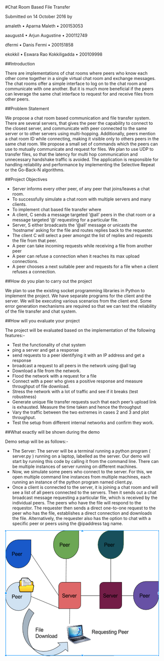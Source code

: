 
[](.com)

#Chat Room Based File Transfer

Submitted on 14 October 2016 by

amaleth • Aparna Maleth • 200153053

aaugust4 • Arjun Augustine • 200112749

dfermi • Danis Fermi • 200151858

ekokkil • Eswara Rao Kokkiligadda • 200109998

##Introduction

There are implementations of chat rooms where peers who know each other come together in a single virtual chat room and exchange messages. The chat rooms offer a simple interface to log on to the chat room and communicate with one another. But it is much more beneficial if the peers can leverage the same chat interface to request for and receive files from other peers.

##Problem Statement

We propose a chat room based communication and file transfer system. There are several servers, that gives the peer the capability to connect to the closest server, and communicate with peer connected to the same server or to other servers using multi-hopping. Additionally, peers mention a chat room ID while connecting, making it visible only to others peers in the same chat room. We propose a small set of commands which the peers can use to mutually communicate and request for files. We plan to use UDP to transfer files, so that the latency for multi hop communication and unnecessary handshake traffic is avoided. The application is responsible for handling reliability and performance by implementing the Selective Repeat or the Go-Back-N algorithms.

##Project Objectives

  * Server informs every other peer, of any peer that joins/leaves a chat room.
  * To successfully simulate a chat room with multiple servers and many clients.
  * To implement chat based file transfer where 
   * A client, C sends a message targeted ‘@all’ peers in the chat room or a message targeted ‘@<hostname>’ requesting for a particular file.
   * Server, S either broadcasts the ‘@all’ message or unicasts the ‘hostname’ asking for the file and routes replies back to the requester.
   * The client C will select a peer amongst the list of replies and requests the file from that peer.
  * A peer can take incoming requests while receiving a file from another peer
  * A peer can refuse a connection when it reaches its max upload connections.
  * A peer chooses a next suitable peer and requests for a file when a client refuses a connection.


##How do you plan to carry out the project

We plan to use the existing socket programming libraries in Python to implement the project. We have separate programs for the client and the server. We will be executing various scenarios from the client end. Some error generation mechanisms are required so that we can test the reliability of the file transfer and chat system.

##How will you evaluate your project

The project will be evaluated based on the implementation of the following features:-
  * Test the functionality of chat system
   * ping a server and get a response
   * send requests to a peer identifying it with an IP address and get a response
   * broadcast a request to all peers in the network using @all tag
  * Download a file from the network.
   * Flood the network with a request for a file
   * Connect with a peer who gives a positive response and measure throughput of file download.
  * Stress the network with a lot of traffic and see if it breaks (test robustness)
   * Generate unique file transfer requests such that each peer’s upload link is exhausted. Measure the time taken and hence the throughput
  * Vary the traffic between the two extremes in cases 2 and 3 and plot throughput.
  * Test the setup from different internal networks and confirm they work.

##What exactly will be shown during the demo

Demo setup will be as follows:-
  * The Server: The server will be a terminal running a python program ( server.py ) running on a laptop, labelled as the server. Our demo will start by running this code by calling it from the command line. There can be multiple instances of server running on different machines.
  * Now, we simulate some peers who connect to the server. For this, we open multiple command line instances from multiple machines, each running an instance of the python program named client.py.
  * Once a client is connected to the server, it is joining a chat room and will see a list of all peers connected to the servers. Then it sends out a chat broadcast message requesting a particular file, which is received by the individual peers. The peers who have the file will respond to the requestor. The requester then sends a direct one-to-one request to the peer who has the file, establishes a direct connection and downloads the file. Alternatively, the requester also has the option to chat with a specific peer or peers using the @ipaddress tag name.

![alt tag](https://github.com/arjunaugustine/chat-based-file-transfer/blob/master/Screen%20Shot%202016-10-15%20at%2011.05.59%20AM.png)


